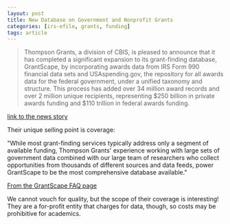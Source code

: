 ```yaml
---
layout: post
title: New Database on Government and Nonprofit Grants
categories: [irs-efile, grants, funding]
tags: article
---
```


> Thompson Grants, a division of CBIS, is pleased to announce that it has completed a significant expansion to its grant-finding database, GrantScape, by incorporating awards data from IRS Form 990 financial data sets and USAspending.gov, the repository for all awards data for the federal government, under a unified taxonomy and structure. This process has added over 34 million award records and over 2 million unique recipients, representing $250 billion in private awards funding and $110 trillion in federal awards funding.

[link to the news story](https://finance.yahoo.com/news/grantscape-adds-over-110-trillion-151200839.html)

Their unique selling point is coverage:

"While most grant-finding services typically address only a segment of available funding, Thompson Grants' experience working with large sets of government data combined with our large team of researchers who collect opportunities from thousands of different sources and data feeds, power GrantScape to be the most comprehensive database available."

[From the GrantScape FAQ page](https://www.thegrantscape.com/faq)

We cannot vouch for quality, but the scope of their coverage is interesting! They are a for-profit entity that charges for data, though, so costs may be prohibitive for academics. 

